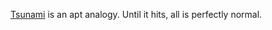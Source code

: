 <a href="https://nypost.com/2020/03/10/italian-doctor-at-heart-of-illness-shares-chilling-coronavirus-thoughts/">Tsunami</a> is an apt analogy. Until it hits, all is perfectly normal. 
